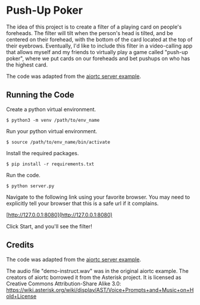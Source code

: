 # Push-Up Poker

The idea of this project is to create a filter of a playing card on people's foreheads. The filter will tilt when the person's head is tilted, and be centered on their forehead, with the bottom of the card located at the top of their eyebrows. Eventually, I'd like to include this filter in a video-calling app that allows myself and my friends to virtually play a game called "push-up poker", where we put cards on our foreheads and bet pushups on who has the highest card.

The code was adapted from the [aiortc server example](https://github.com/aiortc/aiortc/tree/main/examples/server).

## Running the Code

Create a python virtual environment.
```
$ python3 -m venv /path/to/env_name
```
Run your python virtual environment.
```
$ source /path/to/env_name/bin/activate
```
Install the required packages.
```
$ pip install -r requirements.txt
```
Run the code.
```
$ python server.py
```
Navigate to the following link using your favorite browser. You may need to explicitly tell your browser that this is a safe url if it complains.

[http://127.0.0.1:8080](http://127.0.0.1:8080)

Click Start, and you'll see the filter!


## Credits

The code was adapted from the [aiortc server example](https://github.com/aiortc/aiortc/tree/main/examples/server).

The audio file "demo-instruct.wav" was in the original aiortc example. The creators of aiortc borrowed it from the Asterisk
project. It is licensed as Creative Commons Attribution-Share Alike 3.0:
https://wiki.asterisk.org/wiki/display/AST/Voice+Prompts+and+Music+on+Hold+License
